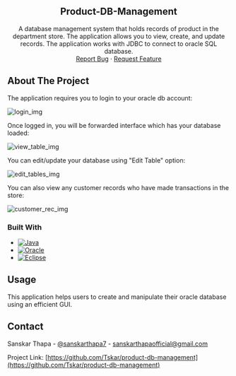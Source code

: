 <div align="center">
  <h2 align="center">Product-DB-Management</h2>

  <p align="center">
    A database management system that holds records of product in the department store. The application allows you to view, create, and update records. The application works with JDBC to connect to oracle SQL database.
    <br />
    <a href="https://github.com/Tskar/project-blog/issues">Report Bug</a>
    ·
    <a href="https://github.com/othneildrew/project-blog/issues">Request Feature</a>
  </p>
</div>

<!-- ABOUT THE PROJECT -->
## About The Project

The application requires you to login to your oracle db account:

![login_img](https://github.com/Tskar/product-db-management/assets/93345914/c496adbd-e164-4450-a032-66d53319e659)


Once logged in, you will be forwarded interface which has your database loaded:

![view_table_img](https://github.com/Tskar/product-db-management/assets/93345914/8d582892-352e-438b-b52b-3afdbc1e1868)


You can edit/update your database using "Edit Table" option:

![edit_tables_img](https://github.com/Tskar/product-db-management/assets/93345914/201fdd5c-a137-4df7-a171-cd2b2a392be9)

You can also view any customer records who have made transactions in the store:

![customer_rec_img](https://github.com/Tskar/product-db-management/assets/93345914/2c07064b-ec51-4e20-9c4a-165b3d9e5314)



### Built With

* [![Java][Java]][Java-url]
* [![Oracle][Oracle]][Oracle-url]
* [![Eclipse][Eclipse]][Eclipse-url]


<!-- USAGE EXAMPLES -->
## Usage

This application helps users to create and manipulate their oracle database using an efficient GUI.

<!-- CONTACT -->
## Contact

Sanskar Thapa - [@sanskarthapa7](https://www.instagram.com/sanskarthapa7/) - sanskarthapaofficial@gmail.com

Project Link: [https://github.com/Tskar/product-db-management](https://github.com/Tskar/product-db-management)




<!-- MARKDOWN LINKS & IMAGES -->
<!-- https://www.markdownguide.org/basic-syntax/#reference-style-links -->
[Java]: https://img.shields.io/badge/-Java-000?&logo=Java
[Java-url]: https://www.java.com/en/

[Oracle]: https://camo.githubusercontent.com/78d0180d1fc02fe9487b88f6e74cfcf3d8a575c319759f45fed678798df7d97c/68747470733a2f2f696d672e736869656c64732e696f2f7374617469632f76313f7374796c653d666f722d7468652d6261646765266d6573736167653d4f7261636c6526636f6c6f723d463830303030266c6f676f3d4f7261636c65266c6f676f436f6c6f723d464646464646266c6162656c3d
[Oracle-url]: https://www.oracle.com/

[Eclipse]: 
https://camo.githubusercontent.com/67b5b69be4a5a807bc1f147f79a9c302e98ec32d840fce4d0273876b0429463e/68747470733a2f2f696d672e736869656c64732e696f2f7374617469632f76313f7374796c653d666f722d7468652d6261646765266d6573736167653d45636c697073652b49444526636f6c6f723d324332323535266c6f676f3d45636c697073652b494445266c6f676f436f6c6f723d464646464646266c6162656c3d

[Eclipse-url]:
https://www.eclipse.org/

